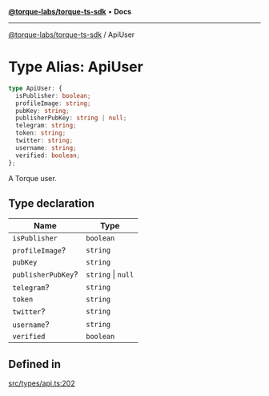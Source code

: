 [**@torque-labs/torque-ts-sdk**](../README.md) • **Docs**

***

[@torque-labs/torque-ts-sdk](../README.md) / ApiUser

# Type Alias: ApiUser

```ts
type ApiUser: {
  isPublisher: boolean;
  profileImage: string;
  pubKey: string;
  publisherPubKey: string | null;
  telegram: string;
  token: string;
  twitter: string;
  username: string;
  verified: boolean;
};
```

A Torque user.

## Type declaration

| Name | Type |
| ------ | ------ |
| `isPublisher` | `boolean` |
| `profileImage`? | `string` |
| `pubKey` | `string` |
| `publisherPubKey`? | `string` \| `null` |
| `telegram`? | `string` |
| `token` | `string` |
| `twitter`? | `string` |
| `username`? | `string` |
| `verified` | `boolean` |

## Defined in

[src/types/api.ts:202](https://github.com/torque-labs/torque-ts-sdk/blob/a30afeab92cb119627ec542f4c8aff2dd9faf383/src/types/api.ts#L202)
